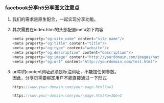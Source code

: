 ### facebook分享h5分享图文注意点

1. 我们的需求是原生配合，一起实现分享功能。

2. 其次需要在index.html的头部配置meta如下内容

   ```javascript
   <meta property="og:site_name" content="site name"/>
   <meta property="og:title" content="title"/>
   <meta property="og:type" content="website"/>
   <meta property="og:description" content="description"/>
   <meta property="og:image" content="http://yourdomain.com/images/hatenablog.png"/>
   <meta property="og:url" content="http://yourdomain.com/test.html">
   ```
   
3. url中的content网址必须是标注网址，不能加任何参数。  
   因此，分享页需要绑定用户不能直接通过一下形式  
   
   ```javascript
   https://www.your-domain.com/your-page.html?a=1

   https://www.your-domain.com/your-page.html?a=1&b=2
   ```
